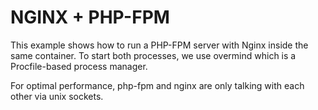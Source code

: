 # NGINX + PHP-FPM

This example shows how to run a PHP-FPM server with Nginx inside the same container. To start both processes, we use overmind which is a Procfile-based process manager.

For optimal performance, php-fpm and nginx are only talking with each other via unix sockets.
